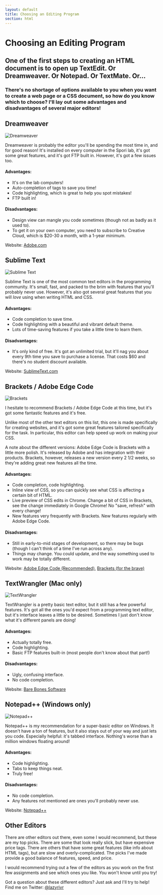 ```yaml
---
layout: default
title: Choosing an Editing Program
section: html
---
```


# Choosing an Editing Program

## One of the first steps to creating an HTML document is to open up TextEdit. Or Dreamweaver. Or Notepad. Or TextMate. Or…

### There's no shortage of options available to you when you want to create a web page or a CSS document, so how do you know which to choose? I'll lay out some advantages and disadvantages of several major editors!

## Dreamweaver
![Dreamweaver](/images/editors/dreamweaver.png)

Dreamweaver is probably the editor you'll be spending the most time in, and for good reason! It's installed on every computer in the Spori lab, it's got some great features, and it's got FTP built in. However, it's got a few issues too.

#### Advantages:

* It's on the lab computers!
* Auto-completion of tags to save you time!
* Code highlighting, which is great to help you spot mistakes!
* FTP built in!

#### Disadvantages:

* Design view can mangle you code sometimes (though not as badly as it used to).
* To get it on your own computer, you need to subscribe to Creative Cloud, which is $20-30 a month, with a 1-year minimum.

Website: [Adobe.com](http://www.adobe.com/products/dreamweaver.html)

## Sublime Text
![Sublime Text](/images/editors/sublimetext.png)

Sublime Text is one of the most common text editors in the programming community. It's small, fast, and packed to the brim with features that you'll probably never use. However, it's also got several great features that you will _love_ using when writing HTML and CSS.

#### Advantages:

* Code completion to save time.
* Code highlighting with a beautiful and vibrant default theme.
* Lots of time-saving features if you take a little time to learn them.

#### Disadvantages:

* It's only kind of free. It's got an unlimited trial, but it'll nag you about every 9th time you save to purchase a license. That costs $60 and there's no student discount available.

Website: [SublimeText.com](http://www.sublimetext.com)

## Brackets / Adobe Edge Code
![Brackets](/images/editors/brackets.png)

I hesitate to recommend Brackets / Adobe Edge Code at this time, but it's got some fantastic features and it's free.

Unlike most of the other text editors on this list, this one is made specifically for creating websites, and it's got some great features tailored specifically for the task. In particular, this editor can help speed up work on making your CSS.

A note about the different versions: Adobe Edge Code is Brackets with a little more polish. It's released by Adobe and has integration with their products. Brackets, however, releases a new version every 2 1/2 weeks, so they're adding great new features all the time.

#### Advantages:

* Code completion, code highlighting.
* Inline view of CSS, so you can quickly see what CSS is affecting a certain bit of HTML.
* Live preview of CSS edits in Chrome. Change a bit of CSS in Brackets, see the change immediately in Google Chrome! No "save, refresh" with every change!
* New features very frequently with Brackets. New features regularly with Adobe Edge Code.

#### Disadvantages:

* Still in early-to-mid stages of development, so there may be bugs (though I can't think of a time I've run across any).
* Things may change. You could update, and the way something used to work may be totally different.

Website: [Adobe Edge Code (Recommended)](http://html.adobe.com/edge/code), [Brackets (for the brave)](http://brackets.io)

## TextWrangler (Mac only)
![TextWrangler](/images/editors/textwrangler.png)

TextWrangler is a pretty basic text editor, but it still has a few powerful features. It's got all the ones you'd expect from a programming text editor, but it's interface leaves a little to be desired. Sometimes I just don't know what it's different panels are doing!

#### Advantages:

* Actually totally free.
* Code highlighting.
* Basic FTP features built-in (most people don't know about that part!)

#### Disadvantages:

* Ugly, confusing interface.
* No code completion.

Website: [Bare Bones Software](http://www.barebones.com/products/textwrangler)

## Notepad++ (Windows only)
![Notepad++](/images/editors/notepadplusplus.png)

Notepad++ is my recommendation for a super-basic editor on Windows. It doesn't have a ton of features, but it also stays out of your way and just lets you code. Especially helpful: it's tabbed interface. Nothing's worse than a million windows floating around!

#### Advantages:

* Code highlighting.
* Tabs to keep things neat.
* Truly free!

#### Disadvantages:

* No code completion.
* Any features not mentioned are ones you'll probably never use.

Website: [Notepad++](https://notepad-plus-plus.org)

## Other Editors

There are other editors out there, even some I would recommend, but these are my top picks. There are some that look really slick, but have expensive price tags. There are others that have some great features (like info about HTML tags), but are slow and overly-complicated. The picks I've made provide a good balance of features, speed, and price.

I would recommend trying out a few of the editors as you work on the first few assignments and see which ones you like. You won't know until you try!

Got a question about these different editors? Just ask and I'll try to help! Find me on Twitter: [@lazyrivr](https://twitter.com/lazyrivr)